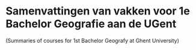 # Samenvattingen van vakken voor 1e Bachelor Geografie aan de UGent
(Summaries of courses for 1st Bachelor Geografy at Ghent University)
